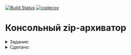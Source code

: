 [![Build Status](https://travis-ci.org/vermucht/zip-archiver.svg?branch=master)](https://travis-ci.org/vermucht/zip-archiver)
[![codecov](https://codecov.io/gh/vermucht/zip-archiver/branch/master/graph/badge.svg)](https://codecov.io/gh/vermucht/zip-archiver)

# Консольный zip-архиватор

<details>
  <summary>Задание:</summary>

1. Задана директория проекта, например: c:\project\
  
1. В качестве ключей передаются расширения файлов, которые должны попасть в архив.

1. Архив должен сохранять структуру проекта: вложенные папки и файлы в них.
    
1. Для архивации использовать класс java.util.zip.ZipOutputStream.

1. Запуск программы должен выглядеть следующим образом:
```
java-jar zip-archiver.jar -a archive -s /home/john/project -o /home/john/my_project.zip -e xml,pdf,txt
```
- <i>zip-archiver.jar :</i> скомпилированный файл приложения.
- <i>-a archive :</i> действие — архивировать (action).</li>
- <i>-s /home/john/project :</i> источник, папка с проектом (source).</li>
- <i>-o /home/john/my_project.zip :</i> результирующий файл (output).</li>
- <i>-e xml,pdf,txt :</i> Расширения файлов, которые нужно включить в проект (extensions).</li>
</details>

<details>
  <summary>Сделано:</summary>

1. Отдельный класс анализирует и проверяет переданные параметры приложения.

1. При запуске без параметров приложение выводит справку по использованию.

1. Написаны автоматические тесты с использованием JUnit.
Для сохранения модульности тестов использовалась библиотека Mockito.

1. Один из тестов вначале архивирует проект, затем разархивирует результат.
Присходит проверка - получилось ли в конце то же самое, что было изначально.

1. Структура папок для тестов создается во временной директории во время самих тестов. 
Нет нужды отправлять на Github заранее заготовленные файлы.

</details>